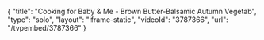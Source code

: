 {
    "title": "Cooking for Baby & Me - Brown Butter-Balsamic Autumn Vegetab",
    "type": "solo",
    "layout": "iframe-static",
    "videoId": "3787366",
    "url": "\/tvpembed\/3787366"
}